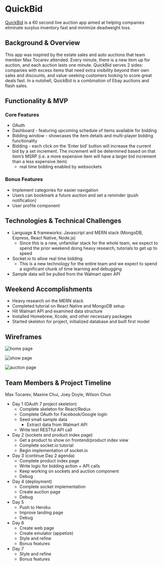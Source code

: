# QuickBid

[QuickBid](https://quickbid.wixsite.com/quickbid) is a 60 second live auction app aimed at helping companies eliminate surplus inventory fast and minimize deadweight loss.

## Background & Overview

This app was inspired by the estate sales and auto auctions that team member Max Tocarev attended. Every minute, there is a new item up for auction, and each auction lasts one minute. QuickBid serves 2 sides: companies with excess items that need extra visibility beyond their own sales and discounts, and value-seeking customers looking to score great deals fast. In a nutshell, QuickBid is a combination of Ebay auctions and flash sales.

## Functionality & MVP

### Core Features
* OAuth
* Dashboard - featuring upcoming schedule of items available for bidding
* Bidding window - showcases the item details and multi-player bidding functionality
* Bidding - each click on the ‘Enter bid’ button will increase the current bid by a set increment. The increment will be determined based on that item’s MSRP (i.e. a more expensive item will have a larger bid increment than a less expensive item)
    * real time bidding enabled by websockets

### Bonus Features
* Implement categories for easier navigation
* Users can bookmark a future auction and set a reminder (push notification)
* User profile component

## Technologies & Technical Challenges

* Language & frameworks: Javascript and MERN stack (MongoDB, Express, React Native, Node.js)
    * Since this is a new, unfamiliar stack for the whole team, we expect to spend the prior weekend doing heavy research, tutorials to get up to speed
* Socket.io to allow real time bidding
    * This is a new technology for the entire team and we expect to spend a significant chunk of time learning and debugging
* Sample data will be pulled from the Walmart open API

## Weekend Accomplishments

* Heavy research on the MERN stack
* Completed tutorial on React Native and MongoDB setup
* Hit Walmart API and examined data structure
* Installed Homebrew, Xcode, and other necessary packages
* Started skeleton for project, initialized database and built first model

## Wireframes
![home page](https://raw.githubusercontent.com/jdoyle5/quick_bid/master/docs/wireframes/Screen%201.png)

![show page](https://raw.githubusercontent.com/jdoyle5/quick_bid/master/docs/wireframes/Screen%202.png)

![auction page](https://raw.githubusercontent.com/jdoyle5/quick_bid/master/docs/wireframes/Screen%203.png)

## Team Members & Project Timeline

Max Tocarev, Maxine Chui, Joey Doyle, Wilson Chun

* Day 1 (OAuth 7 project skeleton)
    * Complete skeleton for React/Redux
    * Complete OAuth for Facebook/Google login
    * Seed small sample data
        * Extract data from Walmart API
    * Write test RESTful API call
* Day 2 (sockets and product index page)
    * Get a product to show on frontend/product index view
    * Complete socket.io tutorial
    * Begin implementation of socket.io
* Day 3 (continue Day 2 agenda)
    * Complete product index page
    * Write logic for bidding action + API calls
    * Keep working on sockets and auction component
    * Debug
* Day 4 (deployment)
    * Complete socket implementation
    * Create auction page
    * Debug
* Day 5
    * Push to Heroku
    * Improve landing page
    * Debug
* Day 6
    * Create web page
    * Create emulator (appetize)
    * Style and refine
    * Bonus features
* Day 7
    * Style and refine
    * Bonus features

